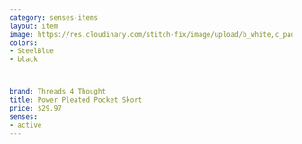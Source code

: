 ```yaml
---
category: senses-items
layout: item
image: https://res.cloudinary.com/stitch-fix/image/upload/b_white,c_pad,dpr_1.0,f_auto,h_150,q_auto,w_150/v1650673530/dhrhupggg3ydlbyvae4e.jpg
colors: 
- SteelBlue
- black



brand: Threads 4 Thought
title: Power Pleated Pocket Skort
price: $29.97
senses:
- active
---
```





